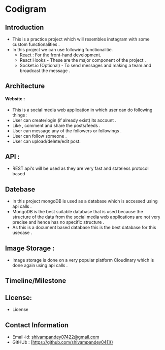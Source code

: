 # Codigram
## Introduction
* This is a practice project which will resembles instagram with some custom functionalities .
* In this project we can use following  functionalitie.
   * React : For the front-hand development.
   * React Hooks - These are the major component of the project .
   * Socket.io (Optional) - To send messages and making a team and broadcast the message .
## Architecture
#### Website :

* This is a social media web application in which user can do following things :
* User can create/login (if already exist) its account .
* Like , comment and share the posts/feeds .
* User can message any of the followers or followings .
* User can follow someone .
* User can upload/delete/edit post.


## API :
* REST api's will be used as they are very fast and stateless protocol based
## Datebase
* In this project mongoDB is used as a database which is accessed using api calls .
* MongoDB is the best suitable database that is used because the structure of the data from the social media web applications are not very precise and hence has no specific structure .
* As this is a document based database this is the best database for this usecase .
## Image Storage :
* Image storage is done on a very popular platform Cloudinary which is done again using api calls .
## Timeline/Milestone

## License:
* License
## Contact Information
* Email-id: [shivampandey07422@gmail.com]()
* GitHUb : [https://github.com/shivampandey041]()

    
